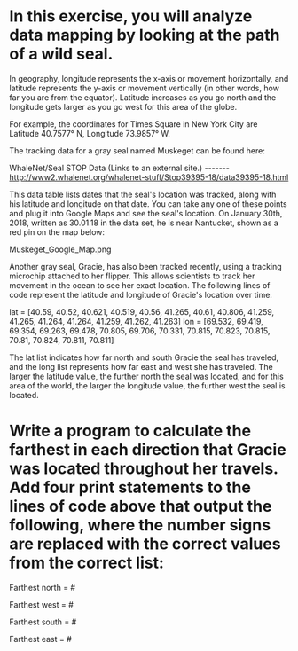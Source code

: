 # In this exercise, you will analyze data mapping by looking at the path of a wild seal.

In geography, longitude represents the x-axis or movement horizontally, and latitude represents the y-axis or movement vertically (in other words, how far you are from the equator).  Latitude increases as you go north and the longitude gets larger as you go west for this area of the globe.

For example, the coordinates for Times Square in New York City are Latitude 40.7577° N, Longitude 73.9857° W.


The tracking data for a gray seal named Muskeget can be found here:

WhaleNet/Seal STOP Data (Links to an external site.) ------- http://www2.whalenet.org/whalenet-stuff/Stop39395-18/data39395-18.html

This data table lists dates that the seal's location was tracked, along with his latitude and longitude on that date.  You can take any one of these points and plug it into Google Maps and see the seal's location.  On January 30th, 2018, written as 30.01.18 in the data set, he is near Nantucket, shown as a red pin on the map below:

Muskeget_Google_Map.png

Another gray seal, Gracie, has also been tracked recently, using a tracking microchip attached to her flipper. This allows scientists to track her movement in the ocean to see her exact location. The following lines of code represent the latitude and longitude of Gracie's location over time.

lat = [40.59, 40.52, 40.621, 40.519, 40.56, 41.265, 40.61, 40.806, 41.259, 41.265, 41.264, 41.264, 41.259, 41.262, 41.263]
lon = [69.532, 69.419, 69.354, 69.263, 69.478, 70.805, 69.706, 70.331, 70.815, 70.823, 70.815, 70.81, 70.824, 70.811, 70.811]

The lat list indicates how far north and south Gracie the seal has traveled, and the long list represents how far east and west she has traveled.  The larger the latitude value, the further north the seal was located, and for this area of the world, the larger the longitude value, the further west the seal is located.

# Write a program to calculate the farthest in each direction that Gracie was located throughout her travels.  Add four print statements to the lines of code above that output the following, where the number signs are replaced with the correct values from the correct list:

Farthest north = #

Farthest west = #

Farthest south = #

Farthest east = #
